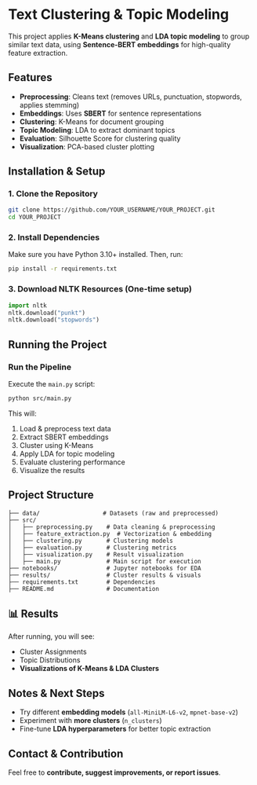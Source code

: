 # Text Clustering & Topic Modeling

This project applies **K-Means clustering** and **LDA topic modeling** to group similar text data, using **Sentence-BERT embeddings** for high-quality feature extraction.

## Features

- **Preprocessing**: Cleans text (removes URLs, punctuation, stopwords, applies stemming)
- **Embeddings**: Uses **SBERT** for sentence representations
- **Clustering**: K-Means for document grouping
- **Topic Modeling**: LDA to extract dominant topics
- **Evaluation**: Silhouette Score for clustering quality
- **Visualization**: PCA-based cluster plotting

## Installation & Setup

### 1. Clone the Repository

```bash
git clone https://github.com/YOUR_USERNAME/YOUR_PROJECT.git
cd YOUR_PROJECT
```

### 2. Install Dependencies

Make sure you have Python 3.10+ installed. Then, run:

```bash
pip install -r requirements.txt
```

### 3. Download NLTK Resources (One-time setup)

```python
import nltk
nltk.download("punkt")
nltk.download("stopwords")
```

## Running the Project

### Run the Pipeline

Execute the `main.py` script:

```bash
python src/main.py
```

This will:
1. Load & preprocess text data
2. Extract SBERT embeddings
3. Cluster using K-Means
4. Apply LDA for topic modeling
5. Evaluate clustering performance
6. Visualize the results

## Project Structure

```
├── data/                  # Datasets (raw and preprocessed)
├── src/
│   ├── preprocessing.py    # Data cleaning & preprocessing
│   ├── feature_extraction.py  # Vectorization & embedding
│   ├── clustering.py       # Clustering models
│   ├── evaluation.py       # Clustering metrics
│   ├── visualization.py    # Result visualization
│   ├── main.py             # Main script for execution
├── notebooks/              # Jupyter notebooks for EDA
├── results/                # Cluster results & visuals
├── requirements.txt        # Dependencies
├── README.md               # Documentation
```

## 📊 Results

After running, you will see:
-  Cluster Assignments
-  Topic Distributions
-  **Visualizations of K-Means & LDA Clusters**

## Notes & Next Steps

- Try different **embedding models** (`all-MiniLM-L6-v2`, `mpnet-base-v2`)
- Experiment with **more clusters** (`n_clusters`)
- Fine-tune **LDA hyperparameters** for better topic extraction

## Contact & Contribution

Feel free to **contribute, suggest improvements, or report issues**. 
